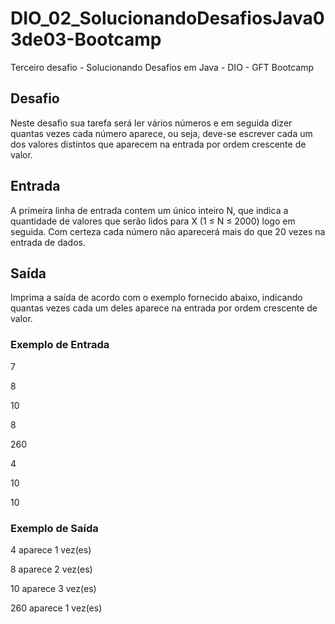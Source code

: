 # DIO_02_SolucionandoDesafiosJava03de03-Bootcamp
Terceiro desafio - Solucionando Desafios em Java - DIO - GFT Bootcamp

## Desafio
Neste desafio sua tarefa será ler vários números e em seguida dizer quantas vezes cada número aparece, ou seja, deve-se escrever cada um dos valores distintos que aparecem na entrada por ordem crescente de valor.

## Entrada
A primeira linha de entrada contem um único inteiro N, que indica a quantidade de valores que serão lidos para X (1 ≤ N ≤ 2000) logo em seguida. Com certeza cada número não aparecerá mais do que 20 vezes na entrada de dados.

## Saída
Imprima a saída de acordo com o exemplo fornecido abaixo, indicando quantas vezes cada um deles aparece na entrada por ordem crescente de valor.

### Exemplo de Entrada	

7

8

10

8

260

4

10

10

### Exemplo de Saída

4 aparece 1 vez(es)

8 aparece 2 vez(es)

10 aparece 3 vez(es)

260 aparece 1 vez(es)
